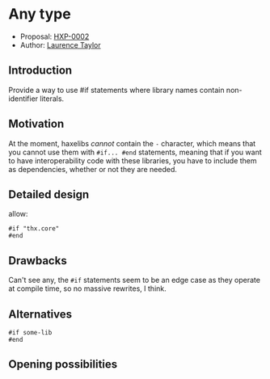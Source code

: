 # Any type

* Proposal: [HXP-0002](0002-any.proper-#if-statements)
* Author: [Laurence Taylor](https://github.com/0b1kn00b)

## Introduction

Provide a way to use #if statements where library names contain non-identifier literals.

## Motivation

At the moment, haxelibs *cannot* contain the `-` character, which means that you cannot use them with `#if... #end` statements, meaning that if you want to have interoperability code with these libraries, you have to include them as dependencies, whether or not they are needed.

## Detailed design

allow:

    #if "thx.core"
    #end

## Drawbacks

  Can't see any, the `#if` statements seem to be an edge case as they operate at compile time, so no massive rewrites, I think.

## Alternatives

    #if some-lib
    #end

## Opening possibilities
